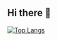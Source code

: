 
## Hi there 👋


[![Top Langs](https://github-readme-stats.vercel.app/api/top-langs/?username=tor-ato&hide=Makefile)](https://github.com/anuraghazra/github-readme-stats)


